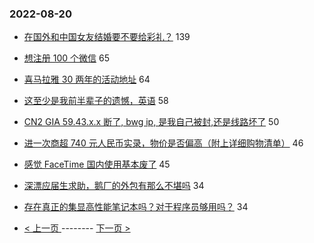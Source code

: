 ### 2022-08-20 
- [在国外和中国女友结婚要不要给彩礼？](https://www.v2ex.com/t/874131) 139
- [想注册 100 个微信](https://www.v2ex.com/t/874110) 65
- [喜马拉雅 30 两年的活动地址](https://www.v2ex.com/t/874139) 64
- [这至少是我前半辈子的遗憾，英语](https://www.v2ex.com/t/874173) 58
- [CN2 GIA 59.43.x.x 断了, bwg ip, 是我自己被封,还是线路坏了](https://www.v2ex.com/t/874080) 50
- [进一次商超 740 元人民币实录，物价是否偏高（附上详细购物清单）](https://www.v2ex.com/t/874170) 46
- [感觉 FaceTime 国内使用基本废了](https://www.v2ex.com/t/874138) 45
- [深漂应届生求助，鹅厂的外包有那么不堪吗](https://www.v2ex.com/t/874143) 34
- [存在真正的集显高性能笔记本吗？对于程序员够用吗？](https://www.v2ex.com/t/874177) 34 

- [ < 上一页 ](https://github.com/able8/v2ex-hot-record/blob/master/2022-08-19.md) -------- [ 下一页 > ](https://github.com/able8/v2ex-hot-record/blob/master/2022-08-21.md)